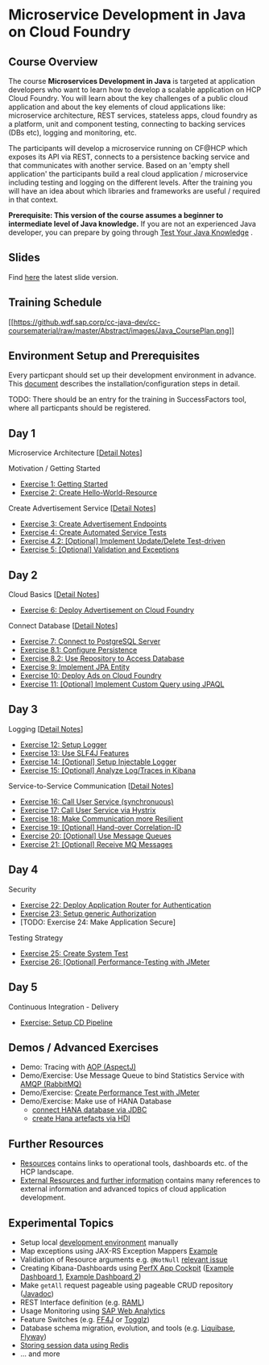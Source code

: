 # Microservice Development in Java on Cloud Foundry

## Course Overview

The course **Microservices Development in Java** is targeted at application developers who want to learn how to develop a scalable application on HCP Cloud Foundry. You will learn about the key challenges of a public cloud application and about the key elements of cloud applications like: microservice architecture, REST services, stateless apps, cloud foundry as a platform, unit and component testing, connecting to backing services (DBs etc), logging and monitoring, etc.

The participants will develop a microservice running on CF@HCP which exposes its API via REST, connects to a persistence backing service and that communicates with another service. Based on an 'empty shell application' the participants build a real cloud application / microservice including testing and logging on the different levels. After the training you will have an idea about which libraries and frameworks are useful / required in that context.

**Prerequisite: This version of the course assumes a beginner to intermediate level of Java knowledge.** If you are not an experienced Java developer, you can prepare by going through [Test Your Java Knowledge](https://github.wdf.sap.corp/cc-java-dev/cc-coursematerial/blob/master/CoursePrerequisites/README.md#test-your-java-knowledge---are-you-ready-for-the-training) .

## Slides
Find [here](http://mo-f8268fdb9.mo.sap.corp:8080/jenkins/job/cc-coursematerial/lastSuccessfulBuild/artifact/Z_Presentations/cc-appdev-java.pdf) the latest slide version.

## Training Schedule

[[https://github.wdf.sap.corp/cc-java-dev/cc-coursematerial/raw/master/Abstract/images/Java_CoursePlan.png]]


## Environment Setup and Prerequisites
Every particpant should set up their development environment in advance. This [document](/CoursePrerequisites/README.md) describes the installation/configuration steps in detail.

TODO: There should be an entry for the training in SuccessFactors tool, where all particpants should be registered.


## Day 1

Microservice Architecture [[Detail Notes](MicroServiceArchitecture/Readme.md)]

Motivation / Getting Started
- [Exercise 1: Getting Started](CreateMicroservice/Exercise_1_GettingStarted.md)
- [Exercise 2: Create Hello-World-Resource](CreateMicroservice/Exercise_2_HelloWorldResource.md)

Create Advertisement Service [[Detail Notes](/CreateMicroservice/Readme.md)]
- [Exercise 3: Create Advertisement Endpoints](CreateMicroservice/Exercise_3_CreateAdsEndpoints.md)
- [Exercise 4: Create Automated Service Tests](CreateMicroservice/Exercise_4_CreateServiceTests.md)
- [Exercise 4.2: [Optional] Implement Update/Delete Test-driven](CreateMicroservice/Exercise_4_Part2_CreateAdditionalAdsEndpoints.md)
- [Exercise 5: [Optional] Validation and Exceptions](CreateMicroservice/Exercise_5_ValidationAndExceptions.md)

## Day 2
Cloud Basics [[Detail Notes](CloudFoundryBasics)]
- [Exercise 6: Deploy Advertisement on Cloud Foundry](CloudFoundryBasics/Exercise_6_DeployAdsOnCloudFoundry.md)

Connect Database [[Detail Notes](ConnectDatabase)]
- [Exercise 7: Connect to PostgreSQL Server](ConnectDatabase/Exercise_7_ConnectLocalDatabase.md)
- [Exercise 8.1: Configure Persistence](ConnectDatabase/Exercise_8_Part1_ConfigurePersistence.md)
- [Exercise 8.2: Use Repository to Access Database](ConnectDatabase/Exercise_8_Part2_UseRepositoryToAccessDatabase.md)
- [Exercise 9: Implement JPA Entity](ConnectDatabase/Exercise_9_ImplementJPAEntity.md)
- [Exercise 10: Deploy Ads on Cloud Foundry](ConnectDatabase/Exercise_10_DeployAdsWithDBServiceOnCF.md)
- [Exercise 11: [Optional] Implement Custom Query using JPAQL](ConnectDatabase/Exercise_11_Develop_Custom_Queries.md)

## Day 3
Logging [[Detail Notes](LoggingTracing)]
- [Exercise 12: Setup Logger](LoggingTracing/Exercise_12_Setup_Logger.md)
- [Exercise 13: Use SLF4J Features](LoggingTracing/Exercise_13_Use_SLF4J_Features.md)
- [Exercise 14: [Optional] Setup Injectable Logger](LoggingTracing/Exercise_14_Setup_Injectable_Logger.md)
- [Exercise 15: [Optional] Analyze Log/Traces in Kibana](LoggingTracing/Exercise_15_GettingStarted_With_ELK_Stack.md)

Service-to-Service Communication [[Detail Notes](Service2ServiceCommunication/README.md)]
- [Exercise 16: Call User Service (synchronuous)](Service2ServiceCommunication/Exercise_16_Call_UserService.md)
- [Exercise 17: Call User Service via Hystrix](Service2ServiceCommunication/Exercise_17_Introduce_Hystrix.md)
- [Exercise 18: Make Communication more Resilient](Service2ServiceCommunication/Exercise_18_Make_Communication_Resilient.md)
- [Exercise 19: [Optional] Hand-over Correlation-ID](Service2ServiceCommunication/Exercise_19_Transfer_CorrelationID.md)
- [Exercise 20: [Optional] Use Message Queues](Service2ServiceCommunication/Exercise_20_Use_Message_Queues.md)
- [Exercise 21: [Optional] Receive MQ Messages](Service2ServiceCommunication/Exercise_21_Receive_MQ_Messages.md)

## Day 4
Security
- [Exercise 22: Deploy Application Router for Authentication](Security/Exercise_22_DeployApplicationRouter.md)
- [Exercise 23: Setup generic Authorization](Security/Exercise_23_SetupGenericAuthorization.md)
- [TODO: Exercise 24: Make Application Secure]
 
Testing Strategy
- [Exercise 25: Create System Test](TestStrategy/Exercise_25_Create_SystemTest.md)
- [Exercise 26: [Optional] Performance-Testing with JMeter](TestStrategy/Exercise_XX_PerformanceTesting_With_JMeter.md)


## Day 5
Continuous Integration - Delivery
- [Exercise: Setup CD Pipeline](ContinuousDelivery/Exercise_Setup_CD_Pipeline.md)

## Demos / Advanced Exercises
- Demo: Tracing with [AOP (AspectJ)](LoggingTracing/AOP.md)
- Demo/Exercise: Use Message Queue to bind Statistics Service with [AMQP (RabbitMQ)](Service2ServiceCommunication/Exercise_20_Use_Message_Queues.md)
- Demo/Exercise: [Create Performance Test with JMeter](TestStrategy/Exercise_XX_PerformanceTesting_With_JMeter.md)
- Demo/Exercise: Make use of HANA Database
  - [connect HANA database via JDBC](Hana/Demo_HANA.md)
  - [create Hana artefacts via HDI](Hana/Demo_HANA_HDI.md)
  
## Further Resources

* [Resources](https://github.wdf.sap.corp/cc-java-dev/cc-coursematerial/blob/master/Resources.md) contains links to operational tools, dashboards etc. of the HCP landscape.
* [External Resources and further information](https://github.wdf.sap.corp/cc-java-dev/cc-coursematerial/blob/master/Resources.md#external-resources-and-further-information) contains many references to external information and advanced topics of cloud application development.


## Experimental Topics
- Setup local [development environment](/CoursePrerequisites/localEnvSetup/README.md) manually
- Map exceptions using JAX-RS Exception Mappers [Example](https://github.wdf.sap.corp/cc-java-dev/cc-coursematerial/blob/master/Knowledge/ExceptionMappers.md)
- Validiation of Resource arguments e.g. `@NotNull` [relevant issue](http://stackoverflow.com/questions/31235977/is-it-safe-to-override-apache-cxfs-jaxrsbeanvalidationininterceptor-to-support)
- Creating Kibana-Dashboards using [PerfX App Cockpit](https://wiki.wdf.sap.corp/wiki/display/perfx/App+Performance+Cockpit) ([Example Dashboard 1](http://155.56.252.249/#/dashboard/App-Performance-Cockpit), [Example Dashboard 2](http://155.56.252.249/#/dashboard/Cockpit-Hystrix-Dashboard))
- Make `getAll` request pageable using pageable CRUD repository ([Javadoc](http://docs.spring.io/spring-data/commons/docs/current/api/org/springframework/data/repository/PagingAndSortingRepository.html))
- REST Interface definition (e.g. [RAML](http://raml.org/developers/raml-100-tutorial))
- Usage Monitoring using [SAP Web Analytics](https://jam4.sapjam.com/groups/about_page/ReRAnCGxPG137eKaT8Efhc)
- Feature Switches (e.g. [FF4J](http://ff4j.org/) or [Togglz](http://www.togglz.org/))
- Database schema migration, evolution, and tools (e.g. [Liquibase](http://www.liquibase.org/), [Flyway](http://flywaydb.org/))
- [Storing session data using Redis](Knowledge/Redis.md)
- ... and more


